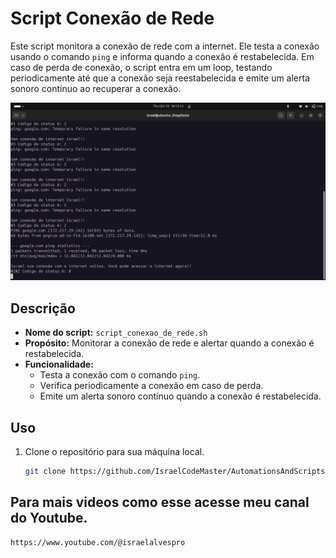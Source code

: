 # Script Conexão de Rede

Este script monitora a conexão de rede com a internet. Ele testa a conexão usando o comando `ping` e informa quando a conexão é restabelecida. Em caso de perda de conexão, o script entra em um loop, testando periodicamente até que a conexão seja reestabelecida e emite um alerta sonoro contínuo ao recuperar a conexão.

![Captura de Tela](https://github.com/IsraelCodeMaster/AutomationsAndScripts/blob/b056b8a8f939cc41415d6457f65fee717de6c96b/Conexao_de_Rede/Screenshot%20from%202024-10-10%2018-13-17.png)

## Descrição

- **Nome do script:** `script_conexao_de_rede.sh`
- **Propósito:** Monitorar a conexão de rede e alertar quando a conexão é restabelecida.
- **Funcionalidade:** 
  - Testa a conexão com o comando `ping`.
  - Verifica periodicamente a conexão em caso de perda.
  - Emite um alerta sonoro contínuo quando a conexão é restabelecida.

## Uso

1. Clone o repositório para sua máquina local.
   ```bash
   git clone https://github.com/IsraelCodeMaster/AutomationsAndScripts.git
## Para mais videos como esse acesse meu canal do Youtube.
```copy
https://www.youtube.com/@israelalvespro


